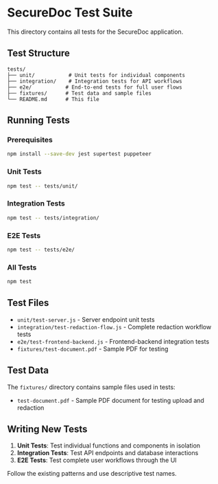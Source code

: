 # SecureDoc Test Suite

This directory contains all tests for the SecureDoc application.

## Test Structure

```
tests/
├── unit/           # Unit tests for individual components
├── integration/    # Integration tests for API workflows
├── e2e/           # End-to-end tests for full user flows
├── fixtures/      # Test data and sample files
└── README.md      # This file
```

## Running Tests

### Prerequisites
```bash
npm install --save-dev jest supertest puppeteer
```

### Unit Tests
```bash
npm test -- tests/unit/
```

### Integration Tests
```bash
npm test -- tests/integration/
```

### E2E Tests
```bash
npm test -- tests/e2e/
```

### All Tests
```bash
npm test
```

## Test Files

- `unit/test-server.js` - Server endpoint unit tests
- `integration/test-redaction-flow.js` - Complete redaction workflow tests
- `e2e/test-frontend-backend.js` - Frontend-backend integration tests
- `fixtures/test-document.pdf` - Sample PDF for testing

## Test Data

The `fixtures/` directory contains sample files used in tests:
- `test-document.pdf` - Sample PDF document for testing upload and redaction

## Writing New Tests

1. **Unit Tests**: Test individual functions and components in isolation
2. **Integration Tests**: Test API endpoints and database interactions
3. **E2E Tests**: Test complete user workflows through the UI

Follow the existing patterns and use descriptive test names.
